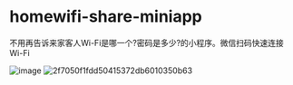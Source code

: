 # homewifi-share-miniapp
不用再告诉来家客人Wi-Fi是哪一个?密码是多少?的小程序。微信扫码快速连接Wi-Fi

![image](https://github.com/user-attachments/assets/060a1d42-7b0a-45b3-bb1b-8489f170b346)
![2f7050f1fdd50415372db6010350b63](https://github.com/user-attachments/assets/eab06667-0a29-4b0f-84fc-a9d9e66d0433)


